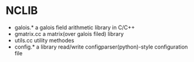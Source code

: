 NCLIB
====

* galois.*   a galois field arithmetic library in C/C++
* gmatrix.cc a matrix(over galois filed) library
* utils.cc   utility methodes
* config.*   a library read/write configparser(python)-style configuration file
